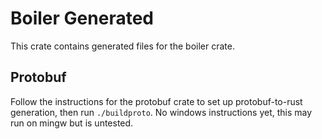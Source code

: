 # Boiler Generated
This crate contains generated files for the boiler crate.

## Protobuf
Follow the instructions for the protobuf crate to set up protobuf-to-rust
generation, then run `./buildproto`. No windows instructions yet, this may run
on mingw but is untested.
